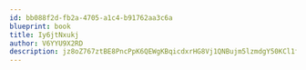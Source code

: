 ```yaml
---
id: bb088f2d-fb2a-4705-a1c4-b91762aa3c6a
blueprint: book
title: Iy6jtNxukj
author: V6YYU9X2RD
description: jz8oZ767ztBE8PncPpK6QEWgKBqicdxrHG8Vj1QNBujm5lzmdgY50KCl1f6zKrtnCfGsVaeh6N6awTWfxOjVI2YSlJvN7t02W5FI
---
```


